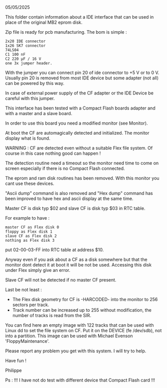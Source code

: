 05/05/2025

This folder contain information about a IDE interface that can be used in place of the original MB2 eprom disk.

Zip file is ready for pcb manufacturing. The bom is simple :

    2x20 IDE connector
    1x26 SK7 connector
    74LS04
    C1 100 nF
    C2 220 µF / 16 V
    one 3x jumper header.

With the jumper you can connect pin 20 of ide connector to +5 V or to 0 V. Usually pin 20 is removed from most IDE device but some adapter (not all) can be powered by this way.

In case of external power supply of the CF adapter or the IDE Device be careful with this jumper.

This interface has been tested with a Compact Flash boards adapter and with a master and a slave board.

In order to use this board you need a modified monitor (see Monitor).

At boot the CF are automagically detected and initialized. The monitor display what is found.

WARNING : CF are detected even without a suitable Flex file system. Of course in this case nothing good can happen !

The detection routine need a timeout so the monitor need time to come on screen especially if there is no Compact Flash connected.

The eprom and ram disk routines has been removed. With this monitor you cant use these devices.

"Ascii dump" command is also removed and "Hex dump" command has been improved to have hex and ascii display at the same time.

Master CF is disk typ $02 and slave CF is disk typ $03 in RTC table.

For example to have :

    master CF as Flex disk 0
    floppy as Flex disk 1
    slave CF as Flex disk 2
    nothing as Flex disk 3

put 02-00-03-FF into RTC table at address $10.

Anyway even if you ask about a CF as a disk somewhere but that the monitor dont detect it at boot it will be not be used. Accessing this disk under Flex simply give an error.

Slave CF will not be detected if no master CF present.

Last be not least :
- The Flex disk geometry for CF is -HARCODED- into the monitor to 256 sectors per track.
- Track number can be increased up to 255 without modification, the number of tracks is read from the SIR.

You can find here an empty image with 122 tracks that can be used with Linux dd to set the file system on CF. Put it on the DEVICE (fe /dev/sdb), not into a partition. This image can be used with Michael Evenson 'FloppyMaintenance'.

Please report any problem you get with this system. I will try to help.

Have fun !

Philippe

Ps : !!! I have not do test with different device that Compact Flash card !!!

